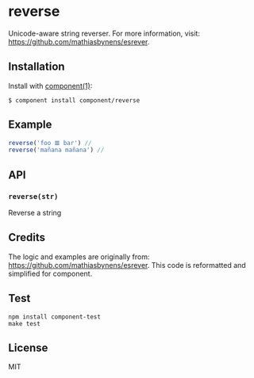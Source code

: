 
# reverse

  Unicode-aware string reverser. For more information, visit: https://github.com/mathiasbynens/esrever.

## Installation

  Install with [component(1)](http://component.io):

    $ component install component/reverse

## Example

```js
reverse('foo 𝌆 bar') //
reverse('mañana mañana') //
```

## API

### `reverse(str)`

Reverse a string

## Credits

The logic and examples are originally from: https://github.com/mathiasbynens/esrever.
This code is reformatted and simplified for component.

## Test

    npm install component-test
    make test

## License

  MIT
